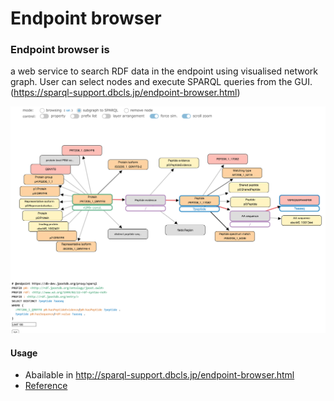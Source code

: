 # Endpoint browser
### Endpoint browser is
a web service to search RDF data in the endpoint using visualised network graph. User can select nodes and execute SPARQL queries from the GUI. (https://sparql-support.dbcls.jp/endpoint-browser.html)

![Fig-1](https://raw.githubusercontent.com/dbcls/website/master/services/images/SPARQL_support_fig-2.png)

#### Usage
* Abailable in http://sparql-support.dbcls.jp/endpoint-browser.html
* [Reference](https://sparql-support.dbcls.jp/sparql-support_j.html#endpoint_browser)
